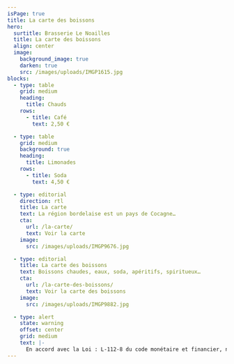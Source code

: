 ```yaml
---
isPage: true
title: La carte des boissons
hero:
  surtitle: Brasserie Le Noailles
  title: La carte des boissons
  align: center
  image:
    background_image: true
    darken: true
    src: /images/uploads/IMGP1615.jpg
blocks:
  - type: table
    grid: medium
    heading:
      title: Chauds
    rows:
      - title: Café
        text: 2,50 €

  - type: table
    grid: medium
    background: true
    heading:
      title: Limonades
    rows:
      - title: Soda
        text: 4,50 €

  - type: editorial
    direction: rtl
    title: La carte
    text: La région bordelaise est un pays de Cocagne…
    cta:
      url: /la-carte/
      text: Voir la carte
    image:
      src: /images/uploads/IMGP9676.jpg

  - type: editorial
    title: La carte des boissons
    text: Boissons chaudes, eaux, soda, apéritifs, spiritueux…
    cta:
      url: /la-carte-des-boissons/
      text: Voir la carte des boissons
    image:
      src: /images/uploads/IMGP9882.jpg

  - type: alert
    state: warning
    offset: center
    grid: medium
    text: |-
      En accord avec la Loi : L-112-8 du code monétaire et financier, nous n’acceptons plus les chèques. Prix nets TVA au taux de 10 % incluse (20% sur les Alcools) et Service compris.
---
```

